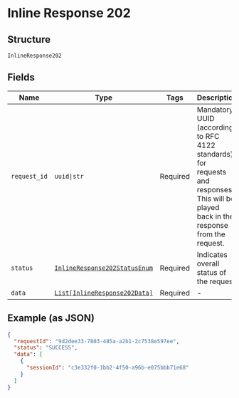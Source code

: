 
# Inline Response 202

## Structure

`InlineResponse202`

## Fields

| Name | Type | Tags | Description |
|  --- | --- | --- | --- |
| `request_id` | `uuid\|str` | Required | Mandatory UUID (according to RFC 4122 standards) for requests and responses. This will be played back in the response from the request. |
| `status` | [`InlineResponse202StatusEnum`](../../doc/models/inline-response-202-status-enum.md) | Required | Indicates overall status of the request |
| `data` | [`List[InlineResponse202Data]`](../../doc/models/inline-response-202-data.md) | Required | - |

## Example (as JSON)

```json
{
  "requestId": "9d2dee33-7803-485a-a2b1-2c7538e597ee",
  "status": "SUCCESS",
  "data": [
    {
      "sessionId": "c3e332f0-1bb2-4f50-a96b-e075bbb71e68"
    }
  ]
}
```


